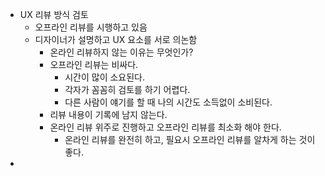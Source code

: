 - UX 리뷰 방식 검토
  - 오프라인 리뷰를 시행하고 있음
  - 디자이너가 설명하고 UX 요소를 서로 의논함
    - 온라인 리뷰하지 않는 이유는 무엇인가?
    - 오프라인 리뷰는 비싸다.
      - 시간이 많이 소요된다.
      - 각자가 꼼꼼히 검토를 하기 어렵다.
      - 다른 사람이 얘기를 할 때 나의 시간도 소득없이 소비된다.
    - 리뷰 내용이 기록에 남지 않는다.
    - 온라인 리뷰 위주로 진행하고 오프라인 리뷰를 최소화 해야 한다.
      - 온라인 리뷰를 완전히 하고, 필요시 오프라인 리뷰를 알차게 하는 것이 좋다.
-
